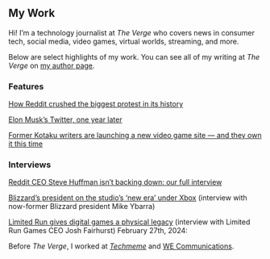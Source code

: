 ## My Work

Hi! I’m a technology journalist at *The Verge* who covers news in consumer tech, social media, video games, virtual worlds, streaming, and more. 

Below are select highlights of my work. You can see all of my writing at *The Verge* on [my author page](https://www.theverge.com/authors/jay-peters).

### Features
[How Reddit crushed the biggest protest in its history]([url](https://www.theverge.com/23779477/reddit-protest-blackouts-crushed)) 

[Elon Musk’s Twitter, one year later]([url](https://www.theverge.com/23934205/elon-musk-twitter-x-one-year-later-acquisition))

[Former Kotaku writers are launching a new video game site — and they own it this time]([url](https://www.theverge.com/2023/11/7/23949269/aftermath-video-games-kotaku-defector))

### Interviews
[Reddit CEO Steve Huffman isn’t backing down: our full interview]([url](https://www.theverge.com/2023/6/15/23762868/reddit-ceo-steve-huffman-interview))

[Blizzard’s president on the studio’s ‘new era’ under Xbox]([url](https://www.theverge.com/2023/11/6/23949086/blizzard-president-mike-ybarra-new-era-xbox-microsoft-blizzcon-2023)) (interview with now-former Blizzard president Mike Ybarra)

[Limited Run gives digital games a physical legacy]([url](https://www.theverge.com/24034994/limited-run-games-physical-disc-cart)) (interview with Limited Run Games CEO Josh Fairhurst)
February 27th, 2024: 

Before *The Verge*, I worked at [*Techmeme*](https://techmeme.com) and [WE Communications](https://www.we-worldwide.com).
